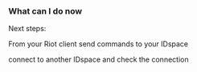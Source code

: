 ### What can I do now

Next steps:

From your Riot client send commands to your IDspace

connect to another IDspace and check the connection